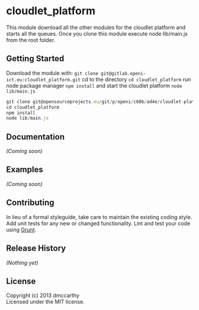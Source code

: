# cloudlet_platform

This module download all the other modules for the cloudlet platform and starts all the queues. Once you clone this
module execute node lib/main.js from the root folder.

## Getting Started

Download the module with: `git clone git@gitlab.openi-ict.eu:cloudlet_platform.git` cd to the directory
`cd cloudlet_platform` run node package manager `npm install` and start the cloudlet platform `node lib/main.js`


```javascript
git clone git@opensourceprojects.eu/git/p/openi/c60b/ad4e/cloudlet-platform.git
cd cloudlet_platform
npm install
node lib/main.js
```

## Documentation
_(Coming soon)_

## Examples
_(Coming soon)_

## Contributing
In lieu of a formal styleguide, take care to maintain the existing coding style. Add unit tests for any new or
changed functionality. Lint and test your code using [Grunt](http://gruntjs.com/).

## Release History
_(Nothing yet)_

## License
Copyright (c) 2013 dmccarthy  
Licensed under the MIT license.

